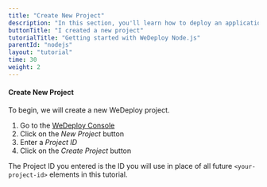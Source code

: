 ```yaml
---
title: "Create New Project"
description: "In this section, you'll learn how to deploy an application using WeDeploy Node.js."
buttonTitle: "I created a new project"
tutorialTitle: "Getting started with WeDeploy Node.js"
parentId: "nodejs"
layout: "tutorial"
time: 30
weight: 2
---
```


#### Create New Project

To begin, we will create a new WeDeploy project.

1. Go to the <a href="https://console.wedeploy.com" target="_blank">WeDeploy Console</a>
2. Click on the _New Project_ button
3. Enter a _Project ID_
4. Click on the _Create Project_ button

The Project ID you entered is the ID you will use in place of all future `<your-project-id>` elements in this tutorial.
